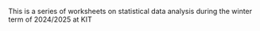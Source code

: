 This is a series of worksheets on statistical data analysis during the winter term of 2024/2025 at KIT
